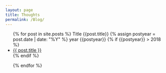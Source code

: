```yaml
---
layout: page
title: Thoughts
permalink: /Blog/
---
```



<ul>
  {% for post in site.posts %}
    Title {{post.title}}
    {% assign postyear = post.date | date: "%Y" %}
    year {{postyear}}
    {% if {{postyear}} > 2018 %}
        <li>    
        <a href="{{ post.url }}">{{ post.title }}</a>
        </li>
    {% endif %}
    
  {% endfor %}
</ul>